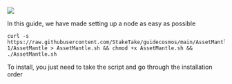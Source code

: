![](https://i.yapx.ru/RTuEU.jpg)


In this guide, we have made setting up a node as easy as possible

    curl -s https://raw.githubusercontent.com/StakeTake/guidecosmos/main/AssetMantle/mantle-1/AssetMantle > AssetMantle.sh && chmod +x AssetMantle.sh && ./AssetMantle.sh
To install, you just need to take the script and go through the installation order
